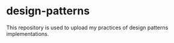 # design-patterns
This repository is used to upload my practices of design patterns implementations.
